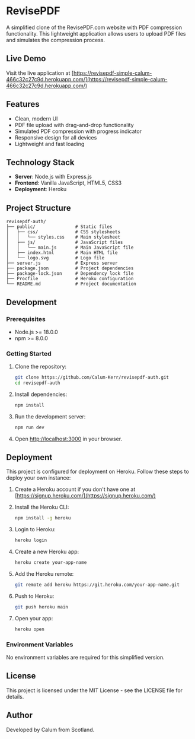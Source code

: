 # RevisePDF

A simplified clone of the RevisePDF.com website with PDF compression functionality. This lightweight application allows users to upload PDF files and simulates the compression process.

## Live Demo

Visit the live application at [https://revisepdf-simple-calum-466c32c27c9d.herokuapp.com/](https://revisepdf-simple-calum-466c32c27c9d.herokuapp.com/)

## Features

- Clean, modern UI
- PDF file upload with drag-and-drop functionality
- Simulated PDF compression with progress indicator
- Responsive design for all devices
- Lightweight and fast loading

## Technology Stack

- **Server**: Node.js with Express.js
- **Frontend**: Vanilla JavaScript, HTML5, CSS3
- **Deployment**: Heroku

## Project Structure

```
revisepdf-auth/
├── public/               # Static files
│   ├── css/              # CSS stylesheets
│   │   └── styles.css    # Main stylesheet
│   ├── js/               # JavaScript files
│   │   └── main.js       # Main JavaScript file
│   ├── index.html        # Main HTML file
│   └── logo.svg          # Logo file
├── server.js             # Express server
├── package.json          # Project dependencies
├── package-lock.json     # Dependency lock file
├── Procfile              # Heroku configuration
└── README.md             # Project documentation
```

## Development

### Prerequisites

- Node.js >= 18.0.0
- npm >= 8.0.0

### Getting Started

1. Clone the repository:
   ```bash
   git clone https://github.com/Calum-Kerr/revisepdf-auth.git
   cd revisepdf-auth
   ```

2. Install dependencies:
   ```bash
   npm install
   ```

3. Run the development server:
   ```bash
   npm run dev
   ```

4. Open [http://localhost:3000](http://localhost:3000) in your browser.

## Deployment

This project is configured for deployment on Heroku. Follow these steps to deploy your own instance:

1. Create a Heroku account if you don't have one at [https://signup.heroku.com/](https://signup.heroku.com/)

2. Install the Heroku CLI:
   ```bash
   npm install -g heroku
   ```

3. Login to Heroku:
   ```bash
   heroku login
   ```

4. Create a new Heroku app:
   ```bash
   heroku create your-app-name
   ```

5. Add the Heroku remote:
   ```bash
   git remote add heroku https://git.heroku.com/your-app-name.git
   ```

6. Push to Heroku:
   ```bash
   git push heroku main
   ```

7. Open your app:
   ```bash
   heroku open
   ```

### Environment Variables

No environment variables are required for this simplified version.

## License

This project is licensed under the MIT License - see the LICENSE file for details.

## Author

Developed by Calum from Scotland.
